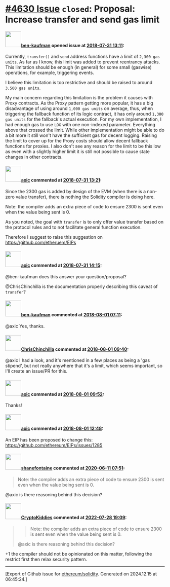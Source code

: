 # [\#4630 Issue](https://github.com/ethereum/solidity/issues/4630) `closed`: Proposal: Increase transfer and send gas limit

#### <img src="https://avatars.githubusercontent.com/u/10667901?v=4" width="50">[ben-kaufman](https://github.com/ben-kaufman) opened issue at [2018-07-31 13:11](https://github.com/ethereum/solidity/issues/4630):

Currently, ``transfer()`` and ``send`` address functions have a limit of ``2,300 gas units``.
As far as I know, this limit was added to prevent reentrancy attacks.
This limitation should be enough (in general) for some small (gaswise) operations, for example, triggering events.

I believe this limitation is too restrictive and should be raised to around ``3,500 gas units``.

My main concern regarding this limitation is the problem it causes with Proxy contracts.
As the Proxy pattern getting more popular, it has a big disadvantage of using around ``1,000 gas units`` on average, thus, when triggering the fallback function of its logic contract, it has only around ``1,300 gas units`` for the fallback's actual execution.
For my own implementation, I had enough gas to use ``LOG`` with one non-indexed parameter. Everything above that crossed the limit. While other implementation might be able to do a bit more it still won't have the sufficient gas for decent logging.
Raising the limit to cover up for the Proxy costs should allow decent fallback functions for proxies.
I also don't see any reason for the limit to be this low as even with a slightly higher limit it is still not possible to cause state changes in other contracts.

#### <img src="https://avatars.githubusercontent.com/u/20340?v=4" width="50">[axic](https://github.com/axic) commented at [2018-07-31 13:21](https://github.com/ethereum/solidity/issues/4630#issuecomment-409218575):

Since the 2300 gas is added by design of the EVM (when there is a non-zero value transfer), there is nothing the Solidity compiler is doing here.

Note: the compiler adds an extra piece of code to ensure 2300 is sent even when the value being sent is 0.

As you noted, the goal with `transfer` is to only offer value transfer based on the protocol rules and to not facilitate general function execution.

Therefore I suggest to raise this suggestion on https://github.com/etheruem/EIPs

#### <img src="https://avatars.githubusercontent.com/u/20340?v=4" width="50">[axic](https://github.com/axic) commented at [2018-07-31 14:15](https://github.com/ethereum/solidity/issues/4630#issuecomment-409236508):

@ben-kaufman does this answer your question/proposal?

@ChrisChinchilla is the documentation properly describing this caveat of `transfer`?

#### <img src="https://avatars.githubusercontent.com/u/10667901?v=4" width="50">[ben-kaufman](https://github.com/ben-kaufman) commented at [2018-08-01 07:11](https://github.com/ethereum/solidity/issues/4630#issuecomment-409473547):

@axic Yes, thanks.

#### <img src="https://avatars.githubusercontent.com/u/42080?u=54f700afa4263a5f86d2036b7ae598c2a2b419c0&v=4" width="50">[ChrisChinchilla](https://github.com/ChrisChinchilla) commented at [2018-08-01 09:40](https://github.com/ethereum/solidity/issues/4630#issuecomment-409516374):

@axic I had a look, and it's mentioned in a few places as being a 'gas stipend', but not really anywhere that it's a limit, which seems important, so I'll create an issue/PR for this.

#### <img src="https://avatars.githubusercontent.com/u/20340?v=4" width="50">[axic](https://github.com/axic) commented at [2018-08-01 09:52](https://github.com/ethereum/solidity/issues/4630#issuecomment-409519801):

Thanks!

#### <img src="https://avatars.githubusercontent.com/u/20340?v=4" width="50">[axic](https://github.com/axic) commented at [2018-08-01 12:48](https://github.com/ethereum/solidity/issues/4630#issuecomment-409562782):

An EIP has been proposed to change this: https://github.com/ethereum/EIPs/issues/1285

#### <img src="https://avatars.githubusercontent.com/u/9441295?u=94433349247e792177c12821006747dc5307010b&v=4" width="50">[shanefontaine](https://github.com/shanefontaine) commented at [2020-06-11 07:51](https://github.com/ethereum/solidity/issues/4630#issuecomment-642477022):

> Note: the compiler adds an extra piece of code to ensure 2300 is sent even when the value being sent is 0.

@axic is there reasoning behind this decision?

#### <img src="https://avatars.githubusercontent.com/u/32784002?u=feed2a9497181791d5afce152a8bbaa89510e501&v=4" width="50">[CryptoKiddies](https://github.com/CryptoKiddies) commented at [2022-07-28 19:09](https://github.com/ethereum/solidity/issues/4630#issuecomment-1198531701):

> > Note: the compiler adds an extra piece of code to ensure 2300 is sent even when the value being sent is 0.
> 
> @axic is there reasoning behind this decision?

+1 the compiler should not be opinionated on this matter, following the restrict first then relax security pattern.


-------------------------------------------------------------------------------



[Export of Github issue for [ethereum/solidity](https://github.com/ethereum/solidity). Generated on 2024.12.15 at 06:45:24.]
